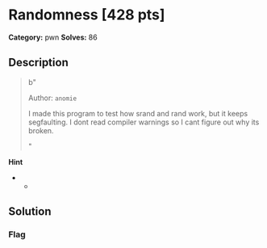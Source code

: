 # Randomness [428 pts]

**Category:** pwn
**Solves:** 86

## Description
>b"<p>Author: <code>anomie</code></p><p>I made this program to test how srand and rand work, but it keeps segfaulting. I dont read compiler warnings so I cant figure out why its broken.</p>"

**Hint**
* -

## Solution

### Flag

